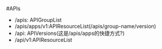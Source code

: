 #APIs
- /apis: APIGroupList
- /apis/apps/v1:APIResourceList(/apis/group-name/version)
- /api: APIVersions(这是/apis/apps的快捷方式?)
- /api/v1:APIResourceList